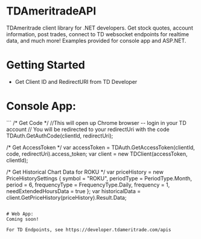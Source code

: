 # TDAmeritradeAPI
TDAmeritrade client library for .NET developers. Get stock quotes, account information, post trades, connect to TD websocket endpoints for realtime data, and much more! Examples provided for console app and ASP.NET.

# Getting Started
- Get Client ID and RedirectURI from TD Developer

<h1>Console App:</h1>
```
/* Get Code */
//This will open up Chrome browser -- login in your TD account
// You will be redirected to your redirectUri with the code
TDAuth.GetAuthCode(clientId, redirectUri);

/* Get AccessToken */
var accessToken = TDAuth.GetAccessToken(clientId, code, redirectUri).access_token;
var client = new TDClient(accessToken, clientId);

/* Get Historical Chart Data for ROKU */
var priceHistory = new PriceHistorySettings
{
      symbol = "ROKU",
      periodType = PeriodType.Month,
      period = 6,
      frequencyType = FrequencyType.Daily,
      frequency = 1,
      needExtendedHoursData = true
};
var historicalData = client.GetPriceHistory(priceHistory).Result.Data;
```

# Web App:
Coming soon!

For TD Endpoints, see https://developer.tdameritrade.com/apis
